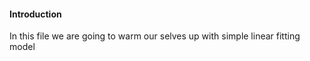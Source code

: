 #### Introduction

In this file we are going to warm our selves up with simple linear fitting model 
